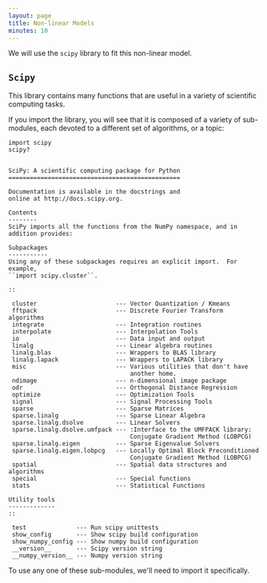 ```yaml
---
layout: page
title: Non-linear Models
minutes: 10
---
```




We will use the `scipy` library to fit this non-linear model.

## `Scipy`

This library contains many functions that are useful in a variety of scientific
computing tasks.

If you import the library, you will see that it is composed of a variety of
sub-modules, each devoted to a different set of algorithms, or a topic:


~~~ {.python}
import scipy
scipy?
~~~

~~~ {.output}

SciPy: A scientific computing package for Python
================================================

Documentation is available in the docstrings and
online at http://docs.scipy.org.

Contents
--------
SciPy imports all the functions from the NumPy namespace, and in
addition provides:

Subpackages
-----------
Using any of these subpackages requires an explicit import.  For example,
``import scipy.cluster``.

::

 cluster                      --- Vector Quantization / Kmeans
 fftpack                      --- Discrete Fourier Transform algorithms
 integrate                    --- Integration routines
 interpolate                  --- Interpolation Tools
 io                           --- Data input and output
 linalg                       --- Linear algebra routines
 linalg.blas                  --- Wrappers to BLAS library
 linalg.lapack                --- Wrappers to LAPACK library
 misc                         --- Various utilities that don't have
                                  another home.
 ndimage                      --- n-dimensional image package
 odr                          --- Orthogonal Distance Regression
 optimize                     --- Optimization Tools
 signal                       --- Signal Processing Tools
 sparse                       --- Sparse Matrices
 sparse.linalg                --- Sparse Linear Algebra
 sparse.linalg.dsolve         --- Linear Solvers
 sparse.linalg.dsolve.umfpack --- :Interface to the UMFPACK library:
                                  Conjugate Gradient Method (LOBPCG)
 sparse.linalg.eigen          --- Sparse Eigenvalue Solvers
 sparse.linalg.eigen.lobpcg   --- Locally Optimal Block Preconditioned
                                  Conjugate Gradient Method (LOBPCG)
 spatial                      --- Spatial data structures and algorithms
 special                      --- Special functions
 stats                        --- Statistical Functions

Utility tools
-------------
::

 test              --- Run scipy unittests
 show_config       --- Show scipy build configuration
 show_numpy_config --- Show numpy build configuration
 __version__       --- Scipy version string
 __numpy_version__ --- Numpy version string

~~~

To use any one of these sub-modules, we'll need to import it specifically.
